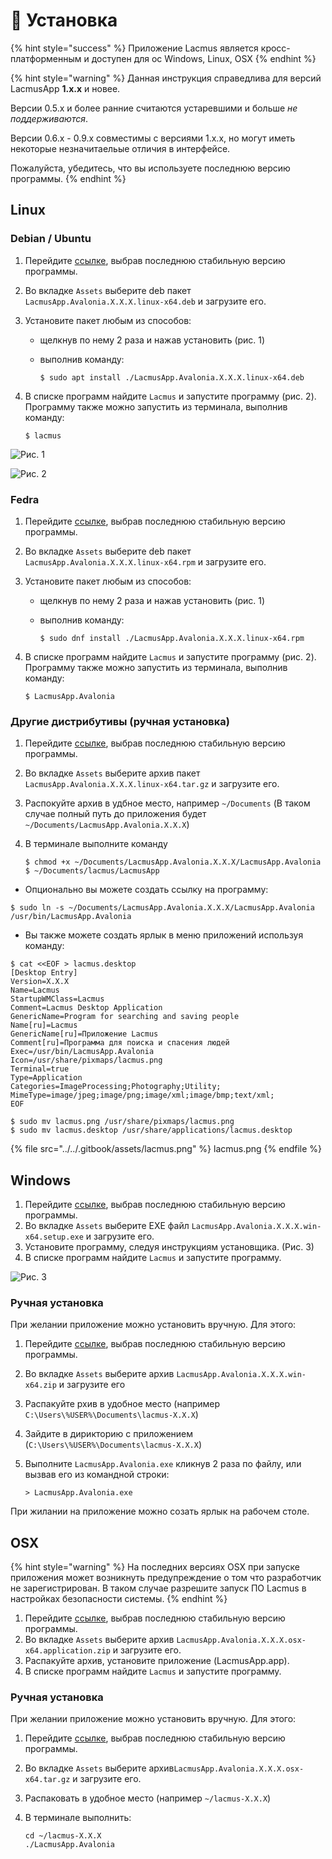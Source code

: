 # 🚀 Установка

{% hint style="success" %}
Приложение Lacmus является кросс-платформенным и доступен для ос Windows, Linux, OSX
{% endhint %}

{% hint style="warning" %}
Данная инструкция справедлива для версий LacmusApp **1.x.x** и новее.&#x20;

Версии 0.5.x и более ранние считаются устаревшими и больше _не поддерживаются_.

Версии 0.6.x - 0.9.x совместимы с версиями 1.x.x, но могут иметь некоторые незначитаельые отличия в интерфейсе.&#x20;

Пожалуйста, убедитесь, что вы используете последнюю версию программы.&#x20;
{% endhint %}

## Linux

### Debian / Ubuntu

1. Перейдите [ссылке](https://github.com/lacmus-foundation/lacmus-app/releases), выбрав последнюю стабильную версию программы.
2. Во вкладке `Assets` выберите deb пакет `LacmusApp.Avalonia.X.X.X.linux-x64.deb` и загрузите его.
3. Установите пакет любым из способов:
   * щелкнув по нему 2 раза и нажав установить (рис. 1)
   *   выполнив команду:

       ```
       $ sudo apt install ./LacmusApp.Avalonia.X.X.X.linux-x64.deb
       ```
4.  В списке программ найдите `Lacmus` и запустите программу (рис. 2). \
    Программу также можно запустить из терминала, выполнив команду:

    ```
    $ lacmus
    ```

![Рис. 1](../../.gitbook/assets/install-linux-deb.png)

![Рис. 2](../../.gitbook/assets/Lacmus-Installed-linux.png)

### Fedra

1. Перейдите [ссылке](https://github.com/lacmus-foundation/lacmus-app/releases), выбрав последнюю стабильную версию программы.
2. Во вкладке `Assets` выберите deb пакет `LacmusApp.Avalonia.X.X.X.linux-x64.rpm` и загрузите его.
3. Установите пакет любым из способов:
   * щелкнув по нему 2 раза и нажав установить (рис. 1)
   *   выполнив команду:

       ```
       $ sudo dnf install ./LacmusApp.Avalonia.X.X.X.linux-x64.rpm
       ```
4.  В списке программ найдите `Lacmus` и запустите программу (рис. 2). \
    Программу также можно запустить из терминала, выполнив команду:

    ```
    $ LacmusApp.Avalonia
    ```

### Другие дистрибутивы (ручная установка)

1. Перейдите [ссылке](https://github.com/lacmus-foundation/lacmus-app/releases), выбрав последнюю стабильную версию программы.
2. Во вкладке `Assets` выберите архив пакет `LacmusApp.Avalonia.X.X.X.linux-x64.tar.gz` и загрузите его.
3. Распокуйте архив в удбное место, например `~/Documents` (В таком случае полный путь до приложения будет `~/Documents/LacmusApp.Avalonia.X.X.X`)
4.  В терминале выполните команду

    ```
    $ chmod +x ~/Documents/LacmusApp.Avalonia.X.X.X/LacmusApp.Avalonia
    $ ~/Documents/lacmus/LacmusApp
    ```

* Опционально вы можете создать ссылку на программу:

```
$ sudo ln -s ~/Documents/LacmusApp.Avalonia.X.X.X/LacmusApp.Avalonia /usr/bin/LacmusApp.Avalonia
```

* Вы также можете создать ярлык в меню приложений используя команду:

```
$ cat <<EOF > lacmus.desktop
[Desktop Entry]
Version=X.X.X
Name=Lacmus
StartupWMClass=Lacmus
Comment=Lacmus Desktop Application
GenericName=Program for searching and saving people
Name[ru]=Lacmus
GenericName[ru]=Приложение Lacmus
Comment[ru]=Программа для поиска и спасения людей
Exec=/usr/bin/LacmusApp.Avalonia
Icon=/usr/share/pixmaps/lacmus.png
Terminal=true
Type=Application
Categories=ImageProcessing;Photography;Utility;
MimeType=image/jpeg;image/png;image/xml;image/bmp;text/xml;
EOF

$ sudo mv lacmus.png /usr/share/pixmaps/lacmus.png
$ sudo mv lacmus.desktop /usr/share/applications/lacmus.desktop
```

{% file src="../../.gitbook/assets/lacmus.png" %}
lacmus.png
{% endfile %}

## Windows

1. Перейдите [ссылке](https://github.com/lacmus-foundation/lacmus-app/releases), выбрав последнюю стабильную версию программы.
2. Во вкладке `Assets` выберите EXE файл `LacmusApp.Avalonia.X.X.X.win-x64.setup.exe` и загрузите его.
3. Установите программу, следуя инструкциям установщика. (Рис. 3)
4. В списке программ найдите `Lacmus` и запустите программу.

![Рис. 3](../../.gitbook/assets/install-windows.png)

### Ручная установка

При желании приложение можно установить вручную. Для этого:

1. Перейдите [ссылке](https://github.com/lacmus-foundation/lacmus-app/releases), выбрав последнюю стабильную версию программы.
2. Во вкладке `Assets` выберите архив `LacmusApp.Avalonia.X.X.X.win-x64.zip` и загрузите его
3. Распакуйте рхив в удобное место (например `C:\Users\%USER%\Documents\lacmus-X.X.X`)
4. Зайдите в дирикторию с приложением (`C:\Users\%USER%\Documents\lacmus-X.X.X`)
5.  Выполните `LacmusApp.Avalonia.exe` кликнув 2 раза по файлу, или вызвав его из командной строки:

    ```
    > LacmusApp.Avalonia.exe
    ```

При жилании на приложение можно созать ярлык на рабочем столе.

## OSX

{% hint style="warning" %}
На последних версиях OSX при запуске приложения может возникнуть предупреждение о том что разработчик не зарегистрирован. В таком случае разрешите запуск ПО Lacmus в настройках безопасности системы.
{% endhint %}

1. Перейдите [ссылке](https://github.com/lacmus-foundation/lacmus-app/releases), выбрав последнюю стабильную версию программы.
2. Во вкладке `Assets` выберите архив `LacmusApp.Avalonia.X.X.X.osx-x64.application.zip` и загрузите его.
3. Распакуйте архив, установите приложение (LacmusApp.app).
4. В списке программ найдите `Lacmus` и запустите программу.

### Ручная установка

При желании приложение можно установить вручную. Для этого:

1. Перейдите [ссылке](https://github.com/lacmus-foundation/lacmus-app/releases), выбрав последнюю стабильную версию программы.
2. Во вкладке `Assets` выберите архив`LacmusApp.Avalonia.X.X.X.osx-x64.tar.gz` и загрузите его.
3. Распаковать в удобное место (например `~/lacmus-X.X.X`)
4.  В терминале выполнить:

    ```
    cd ~/lacmus-X.X.X
    ./LacmusApp.Avalonia
    ```
